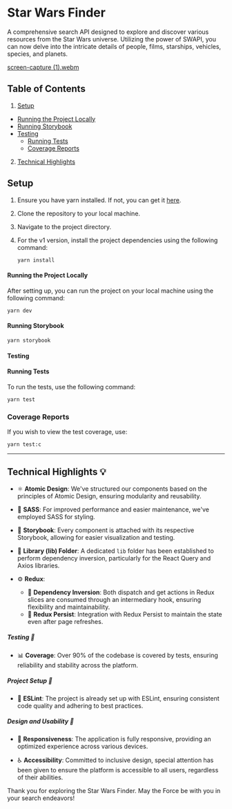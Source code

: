 # Star Wars Finder

A comprehensive search API designed to explore and discover various resources from the Star Wars universe. Utilizing the power of SWAPI, you can now delve into the intricate details of people, films, starships, vehicles, species, and planets.

[screen-capture (1).webm](https://github.com/tjuandev/star-wars-finder/assets/67200208/f9c63b30-d142-4760-8b0e-b42f2f946d75)

## Table of Contents

1. [Setup](#setup)
  - [Running the Project Locally](#running-the-project-locally)
  - [Running Storybook](#running-storybook)
  - [Testing](#testing)
      - [Running Tests](#running-tests)
      - [Coverage Reports](#coverage-reports)
2. [Technical Highlights](#technical-highlights-bulb)

## Setup

1. Ensure you have yarn installed. If not, you can get it [here](https://classic.yarnpkg.com/en/docs/install/).
2. Clone the repository to your local machine.
3. Navigate to the project directory.
4. For the v1 version, install the project dependencies using the following command:

   ```
   yarn install
   ```

#### Running the Project Locally

After setting up, you can run the project on your local machine using the following command:

```
yarn dev
```

#### Running Storybook

```
yarn storybook
```

#### Testing

#### Running Tests

To run the tests, use the following command:

```
yarn test
```

### Coverage Reports

If you wish to view the test coverage, use:

```
yarn test:c
```

---


## Technical Highlights :bulb:

- :atom_symbol: **Atomic Design**: We've structured our components based on the principles of Atomic Design, ensuring modularity and reusability.
  
- :art: **SASS**: For improved performance and easier maintenance, we've employed SASS for styling.
  
- :book: **Storybook**: Every component is attached with its respective Storybook, allowing for easier visualization and testing.
  
- :file_folder: **Library (lib) Folder**: A dedicated `lib` folder has been established to perform dependency inversion, particularly for the React Query and Axios libraries.
  
- :gear: **Redux**: 
  - :link: **Dependency Inversion**: Both dispatch and get actions in Redux slices are consumed through an intermediary hook, ensuring flexibility and maintainability.
  - :floppy_disk: **Redux Persist**: Integration with Redux Persist to maintain the state even after page refreshes.

##### Testing :test_tube:

- :bar_chart: **Coverage**: Over 90% of the codebase is covered by tests, ensuring reliability and stability across the platform.

##### Project Setup :wrench:

- :no_entry_sign: **ESLint**: The project is already set up with ESLint, ensuring consistent code quality and adhering to best practices.

##### Design and Usability :iphone:

- :mobile_phone_off: **Responsiveness**: The application is fully responsive, providing an optimized experience across various devices.
  
- :wheelchair: **Accessibility**: Committed to inclusive design, special attention has been given to ensure the platform is accessible to all users, regardless of their abilities.



Thank you for exploring the Star Wars Finder. May the Force be with you in your search endeavors!
